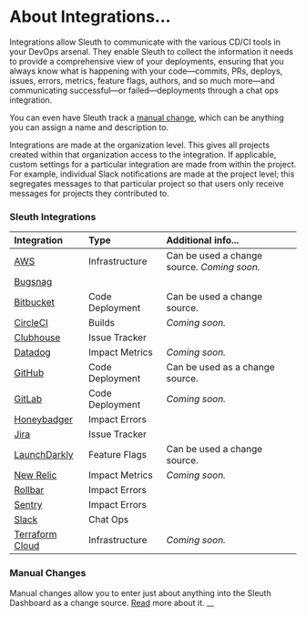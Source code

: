 # About Integrations...

Integrations allow Sleuth to communicate with the various CD/CI tools in your DevOps arsenal. They enable Sleuth to collect the information it needs to provide a comprehensive view of your deployments, ensuring that you always know what is happening with your code—commits, PRs, deploys, issues, errors, metrics, feature flags, authors, and so much more—and communicating successful—or failed—deployments through a chat ops integration. 

You can even have Sleuth track a [manual change](manual-changes.md), which can be anything you can assign a name and description to. 

Integrations are made at the organization level. This gives all projects created within that organization access to the integration. If applicable, custom settings for a particular integration are made from within the project. For example, individual Slack notifications are made at the project level; this segregates messages to that particular project so that users only receive messages for projects they contributed to.  

### Sleuth Integrations

| Integration | Type | Additional info... |
| :--- | :--- | :--- |
| [AWS](change-sources/infrastructure/aws.md) | Infrastructure | Can be used a change source. _Coming soon._  |
| [Bugsnag](impact-sources/errors/bugsnag.md) |  |  |
| [Bitbucket](change-sources/code-deployment/bitbucket.md) | Code Deployment | Can be used a change source.  |
| [CircleCI](builds/circleci.md) | Builds | _Coming soon._ |
| [Clubhouse](issue-trackers/clubhouse.md) | Issue Tracker |  |
| [Datadog](impact-sources/metrics/datadog.md) | Impact Metrics | _Coming soon._ |
| [GitHub](change-sources/code-deployment/github.md) | Code Deployment | Can be used as a change source.  |
| [GitLab](change-sources/code-deployment/gitlab.md) | Code Deployment | _Coming soon._ |
| [Honeybadger](impact-sources/errors/honeybadger.md) | Impact Errors |  |
| [Jira](issue-trackers/jira.md) | Issue Tracker |  |
| [LaunchDarkly](change-sources/feature-flags/launchdarkly.md) | Feature Flags | Can be used a change source.  |
| [New Relic]() | Impact Metrics | _Coming soon._ |
| [Rollbar](impact-sources/errors/rollbar.md) | Impact Errors |  |
| [Sentry](impact-sources/errors/sentry.md) | Impact Errors |  |
| [Slack](chat-ops/slack.md) | Chat Ops |  |
| [Terraform Cloud](change-sources/infrastructure/terraform-cloud.md) | Infrastructure | _Coming soon._  |

### Manual Changes

Manual changes allow you to enter just about anything into the Sleuth Dashboard as a change source. [Read](manual-changes.md) more about it.  __

